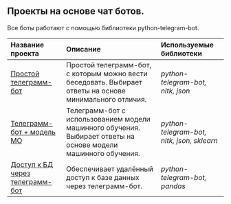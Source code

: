 ## Проекты на основе чат ботов.

Все боты работают с помощью библиотеки python-telegram-bot.

| Название проекта | Описание | Используемые библиотеки | 
| :---------------------- | :---------------------- | :---------------------- |
| [Простой телеграмм-бот](Simple_chat_bot) | Простой телеграмм-бот, с которым можно вести беседовать. Выбирает ответы на основе минимального отличия. | *python-telegram-bot, nltk, json* |
| [Телеграмм-бот + модель МО](Chat_bot_ml) | Телеграмм-бот с использованием модели машинного обучения. Выбирает ответы на основе модели машинного обучения.| *python-telegram-bot, nltk, json, sklearn* |
|[Доступ к БД через телеграмм-бот](Sale_apartments_in_SPb) | Обеспечивает удалённый доступ к базе данных через телеграмм-бот. | *python-telegram-bot, pandas* |
